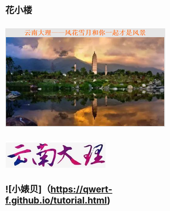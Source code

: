 # 花小楼

# ![This is picture](first.png)
# ![It is picture](two.jpg)

# ![小婊贝]（https://qwert-f.github.io/tutorial.html)
